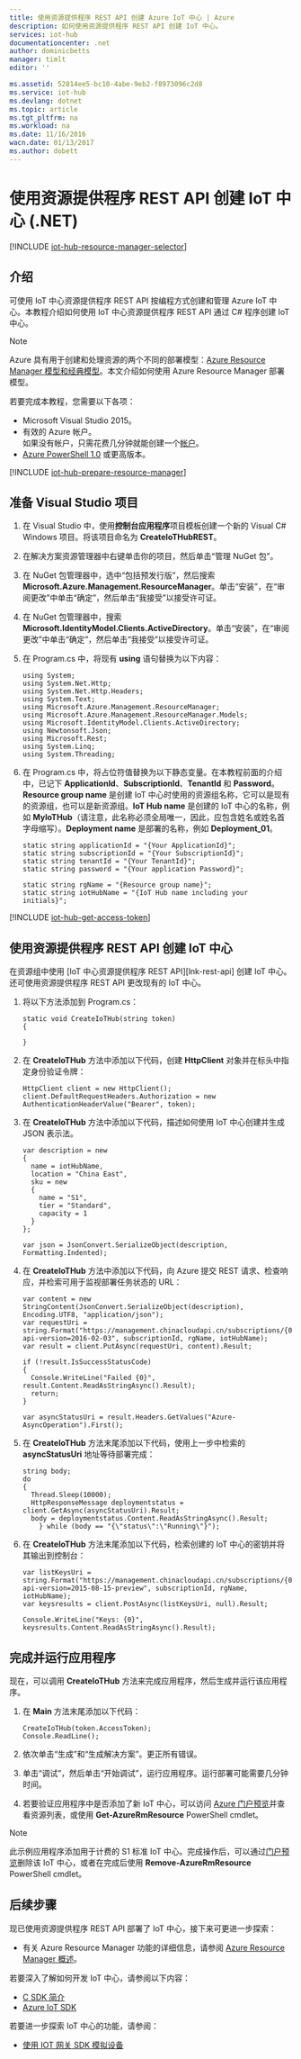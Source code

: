 ```yaml
---
title: 使用资源提供程序 REST API 创建 Azure IoT 中心 | Azure
description: 如何使用资源提供程序 REST API 创建 IoT 中心。
services: iot-hub
documentationcenter: .net
author: dominicbetts
manager: timlt
editor: ''

ms.assetid: 52814ee5-bc10-4abe-9eb2-f8973096c2d8
ms.service: iot-hub
ms.devlang: dotnet
ms.topic: article
ms.tgt_pltfrm: na
ms.workload: na
ms.date: 11/16/2016
wacn.date: 01/13/2017
ms.author: dobett
---
```


# 使用资源提供程序 REST API 创建 IoT 中心 \(.NET\)
[!INCLUDE [iot-hub-resource-manager-selector](../../includes/iot-hub-resource-manager-selector.md)]

## 介绍
可使用 IoT 中心资源提供程序 REST API 按编程方式创建和管理 Azure IoT 中心。本教程介绍如何使用 IoT 中心资源提供程序 REST API 通过 C\# 程序创建 IoT 中心。

> [!NOTE]
Azure 具有用于创建和处理资源的两个不同的部署模型：[Azure Resource Manager 模型和经典模型](../azure-resource-manager/resource-manager-deployment-model.md)。本文介绍如何使用 Azure Resource Manager 部署模型。
> 
> 

若要完成本教程，您需要以下各项：

- Microsoft Visual Studio 2015。
- 有效的 Azure 帐户。<br/>如果没有帐户，只需花费几分钟就能创建一个[帐户][lnk-free-trial]。
- [Azure PowerShell 1.0][lnk-powershell-install] 或更高版本。

[!INCLUDE [iot-hub-prepare-resource-manager](../../includes/iot-hub-prepare-resource-manager.md)]

## 准备 Visual Studio 项目
1. 在 Visual Studio 中，使用**控制台应用程序**项目模板创建一个新的 Visual C\# Windows 项目。将该项目命名为 **CreateIoTHubREST**。
2. 在解决方案资源管理器中右键单击你的项目，然后单击“管理 NuGet 包”。

3. 在 NuGet 包管理器中，选中“包括预发行版”，然后搜索 **Microsoft.Azure.Management.ResourceManager**。单击“安装”，在“审阅更改”中单击“确定”，然后单击“我接受”以接受许可证。

4. 在 NuGet 包管理器中，搜索 **Microsoft.IdentityModel.Clients.ActiveDirectory**。单击“安装”，在“审阅更改”中单击“确定”，然后单击“我接受”以接受许可证。

6. 在 Program.cs 中，将现有 **using** 语句替换为以下内容：

    ```
    using System;
    using System.Net.Http;
    using System.Net.Http.Headers;
    using System.Text;
    using Microsoft.Azure.Management.ResourceManager;
    using Microsoft.Azure.Management.ResourceManager.Models;
    using Microsoft.IdentityModel.Clients.ActiveDirectory;
    using Newtonsoft.Json;
    using Microsoft.Rest;
    using System.Linq;
    using System.Threading;
    ```

6. 在 Program.cs 中，将占位符值替换为以下静态变量。在本教程前面的介绍中，已记下 **ApplicationId**、**SubscriptionId**、**TenantId** 和 **Password**。**Resource group name** 是创建 IoT 中心时使用的资源组名称，它可以是现有的资源组，也可以是新资源组。**IoT Hub name** 是创建的 IoT 中心的名称，例如 **MyIoTHub**（请注意，此名称必须全局唯一，因此，应包含姓名或姓名首字母缩写）。**Deployment name** 是部署的名称，例如 **Deployment\_01**。

    ```
    static string applicationId = "{Your ApplicationId}";
    static string subscriptionId = "{Your SubscriptionId}";
    static string tenantId = "{Your TenantId}";
    static string password = "{Your application Password}";

    static string rgName = "{Resource group name}";
    static string iotHubName = "{IoT Hub name including your initials}";
    ```

[!INCLUDE [iot-hub-get-access-token](../../includes/iot-hub-get-access-token.md)]

## 使用资源提供程序 REST API 创建 IoT 中心
在资源组中使用 [IoT 中心资源提供程序 REST API][lnk-rest-api] 创建 IoT 中心。还可使用资源提供程序 REST API 更改现有的 IoT 中心。

1. 将以下方法添加到 Program.cs：

    ```
    static void CreateIoTHub(string token)
    {

    }
    ```

2. 在 **CreateIoTHub** 方法中添加以下代码，创建 **HttpClient** 对象并在标头中指定身份验证令牌：

    ```
    HttpClient client = new HttpClient();
    client.DefaultRequestHeaders.Authorization = new AuthenticationHeaderValue("Bearer", token);
    ```

3. 在 **CreateIoTHub** 方法中添加以下代码，描述如何使用 IoT 中心创建并生成 JSON 表示法。

    ```
    var description = new
    {
      name = iotHubName,
      location = "China East",
      sku = new
      {
        name = "S1",
        tier = "Standard",
        capacity = 1
      }
    };

    var json = JsonConvert.SerializeObject(description, Formatting.Indented);
    ```

4. 在 **CreateIoTHub** 方法中添加以下代码，向 Azure 提交 REST 请求、检查响应，并检索可用于监视部署任务状态的 URL：

    ```
    var content = new StringContent(JsonConvert.SerializeObject(description), Encoding.UTF8, "application/json");
    var requestUri = string.Format("https://management.chinacloudapi.cn/subscriptions/{0}/resourcegroups/{1}/providers/Microsoft.devices/IotHubs/{2}?api-version=2016-02-03", subscriptionId, rgName, iotHubName);
    var result = client.PutAsync(requestUri, content).Result;

    if (!result.IsSuccessStatusCode)
    {
      Console.WriteLine("Failed {0}", result.Content.ReadAsStringAsync().Result);
      return;
    }

    var asyncStatusUri = result.Headers.GetValues("Azure-AsyncOperation").First();
    ```

5. 在 **CreateIoTHub** 方法末尾添加以下代码，使用上一步中检索的 **asyncStatusUri** 地址等待部署完成：

    ```
    string body;
    do
    {
      Thread.Sleep(10000);
      HttpResponseMessage deploymentstatus = client.GetAsync(asyncStatusUri).Result;
      body = deploymentstatus.Content.ReadAsStringAsync().Result;
        } while (body == "{\"status\":\"Running\"}");
    ```

6. 在 **CreateIoTHub** 方法末尾添加以下代码，检索创建的 IoT 中心的密钥并将其输出到控制台：

    ```
    var listKeysUri = string.Format("https://management.chinacloudapi.cn/subscriptions/{0}/resourceGroups/{1}/providers/Microsoft.Devices/IotHubs/{2}/IoTHubKeys/listkeys?api-version=2015-08-15-preview", subscriptionId, rgName, iotHubName);
    var keysresults = client.PostAsync(listKeysUri, null).Result;

    Console.WriteLine("Keys: {0}", keysresults.Content.ReadAsStringAsync().Result);
    ```

## 完成并运行应用程序

现在，可以调用 **CreateIoTHub** 方法来完成应用程序，然后生成并运行该应用程序。

1. 在 **Main** 方法末尾添加以下代码：

    ```
    CreateIoTHub(token.AccessToken);
    Console.ReadLine();
    ```

2. 依次单击“生成”和“生成解决方案”。更正所有错误。

3. 单击“调试”，然后单击“开始调试”，运行应用程序。运行部署可能需要几分钟时间。
4. 若要验证应用程序中是否添加了新 IoT 中心，可以访问 [Azure 门户预览][lnk-azure-portal]并查看资源列表，或使用 **Get-AzureRmResource** PowerShell cmdlet。

> [!NOTE]
> 此示例应用程序添加用于计费的 S1 标准 IoT 中心。完成操作后，可以通过[门户预览][lnk-azure-portal]删除该 IoT 中心，或者在完成后使用 **Remove-AzureRmResource** PowerShell cmdlet。

## 后续步骤
现已使用资源提供程序 REST API 部署了 IoT 中心，接下来可更进一步探索：

- 有关 Azure Resource Manager 功能的详细信息，请参阅 [Azure Resource Manager 概述][lnk-azure-rm-overview]。

若要深入了解如何开发 IoT 中心，请参阅以下内容：

- [C SDK 简介][lnk-c-sdk]
- [Azure IoT SDK][lnk-sdks]

若要进一步探索 IoT 中心的功能，请参阅：

- [使用 IOT 网关 SDK 模拟设备][lnk-gateway]

<!-- Links -->
[lnk-free-trial]: https://www.azure.cn/pricing/1rmb-trial/
[lnk-azure-portal]: https://portal.azure.cn/
[lnk-powershell-install]: ../powershell-install-configure.md

[lnk-azure-rm-overview]: ../azure-resource-manager/resource-group-overview.md

[lnk-c-sdk]: ./iot-hub-device-sdk-c-intro.md
[lnk-sdks]: ./iot-hub-devguide-sdks.md

[lnk-gateway]: ./iot-hub-linux-gateway-sdk-simulated-device.md

<!---HONumber=Mooncake_0109_2017-->
<!--Update_Description:update wording-->